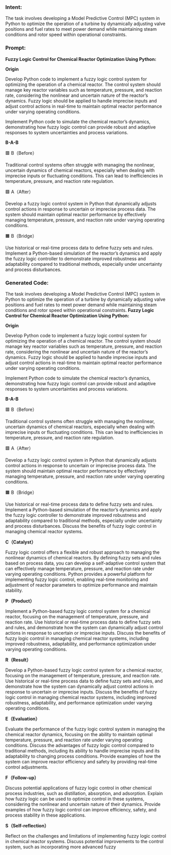 ### Intent:
The task involves developing a Model Predictive Control (MPC) system in Python to optimize the operation of a turbine by dynamically adjusting valve positions and fuel rates to meet power demand while maintaining steam conditions and rotor speed within operational constraints.

### Prompt:
**Fuzzy Logic Control for Chemical Reactor Optimization Using Python:**

**Origin**

Develop Python code to implement a fuzzy logic control system for optimizing the operation of a chemical reactor. The control system should manage key reactor variables such as temperature, pressure, and reaction rate, considering the nonlinear and uncertain nature of the reactor’s dynamics. Fuzzy logic should be applied to handle imprecise inputs and adjust control actions in real-time to maintain optimal reactor performance under varying operating conditions.

Implement Python code to simulate the chemical reactor’s dynamics, demonstrating how fuzzy logic control can provide robust and adaptive responses to system uncertainties and process variations.

**B-A-B**

🟥 B（Before）

Traditional control systems often struggle with managing the nonlinear, uncertain dynamics of chemical reactors, especially when dealing with imprecise inputs or fluctuating conditions. This can lead to inefficiencies in temperature, pressure, and reaction rate regulation.

🟩 A（After）

Develop a fuzzy logic control system in Python that dynamically adjusts control actions in response to uncertain or imprecise process data. The system should maintain optimal reactor performance by effectively managing temperature, pressure, and reaction rate under varying operating conditions.

🟧 B（Bridge）

Use historical or real-time process data to define fuzzy sets and rules. Implement a Python-based simulation of the reactor’s dynamics and apply the fuzzy logic controller to demonstrate improved robustness and adaptability compared to traditional methods, especially under uncertainty and process disturbances.

### Generated Code:
The task involves developing a Model Predictive Control (MPC) system in Python to optimize the operation of a turbine by dynamically adjusting valve positions and fuel rates to meet power demand while maintaining steam conditions and rotor speed within operational constraints.
**Fuzzy Logic Control for Chemical Reactor Optimization Using Python:**

**Origin**

Develop Python code to implement a fuzzy logic control system for optimizing the operation of a chemical reactor. The control system should manage key reactor variables such as temperature, pressure, and reaction rate, considering the nonlinear and uncertain nature of the reactor’s dynamics. Fuzzy logic should be applied to handle imprecise inputs and adjust control actions in real-time to maintain optimal reactor performance under varying operating conditions.

Implement Python code to simulate the chemical reactor’s dynamics, demonstrating how fuzzy logic control can provide robust and adaptive responses to system uncertainties and process variations.

**B-A-B**

🟥 B（Before）

Traditional control systems often struggle with managing the nonlinear, uncertain dynamics of chemical reactors, especially when dealing with imprecise inputs or fluctuating conditions. This can lead to inefficiencies in temperature, pressure, and reaction rate regulation.

🟩 A（After）

Develop a fuzzy logic control system in Python that dynamically adjusts control actions in response to uncertain or imprecise process data. The system should maintain optimal reactor performance by effectively managing temperature, pressure, and reaction rate under varying operating conditions.

🟧 B（Bridge）

Use historical or real-time process data to define fuzzy sets and rules. Implement a Python-based simulation of the reactor’s dynamics and apply the fuzzy logic controller to demonstrate improved robustness and adaptability compared to traditional methods, especially under uncertainty and process disturbances. Discuss the benefits of fuzzy logic control in managing chemical reactor systems.

**C（Catalyst）**

Fuzzy logic control offers a flexible and robust approach to managing the nonlinear dynamics of chemical reactors. By defining fuzzy sets and rules based on process data, you can develop a self-adaptive control system that can effectively manage temperature, pressure, and reaction rate under varying operating conditions. Python provides a powerful platform for implementing fuzzy logic control, enabling real-time monitoring and adjustment of reactor parameters to optimize performance and maintain stability.

**P（Product）**

Implement a Python-based fuzzy logic control system for a chemical reactor, focusing on the management of temperature, pressure, and reaction rate. Use historical or real-time process data to define fuzzy sets and rules, and demonstrate how the system can dynamically adjust control actions in response to uncertain or imprecise inputs. Discuss the benefits of fuzzy logic control in managing chemical reactor systems, including improved robustness, adaptability, and performance optimization under varying operating conditions.

**R（Result）**

Develop a Python-based fuzzy logic control system for a chemical reactor, focusing on the management of temperature, pressure, and reaction rate. Use historical or real-time process data to define fuzzy sets and rules, and demonstrate how the system can dynamically adjust control actions in response to uncertain or imprecise inputs. Discuss the benefits of fuzzy logic control in managing chemical reactor systems, including improved robustness, adaptability, and performance optimization under varying operating conditions.

**E（Evaluation）**

Evaluate the performance of the fuzzy logic control system in managing the chemical reactor dynamics, focusing on the ability to maintain optimal temperature, pressure, and reaction rate under varying operating conditions. Discuss the advantages of fuzzy logic control compared to traditional methods, including its ability to handle imprecise inputs and its adaptability to changing process conditions. Provide examples of how the system can improve reactor efficiency and safety by providing real-time control adjustments.

**F（Follow-up）**

Discuss potential applications of fuzzy logic control in other chemical process industries, such as distillation, absorption, and adsorption. Explain how fuzzy logic can be used to optimize control in these systems, considering the nonlinear and uncertain nature of their dynamics. Provide examples of how fuzzy logic control can improve efficiency, safety, and process stability in these applications.

**S（Self-reflection）**

Reflect on the challenges and limitations of implementing fuzzy logic control in chemical reactor systems. Discuss potential improvements to the control system, such as incorporating more advanced fuzzy
